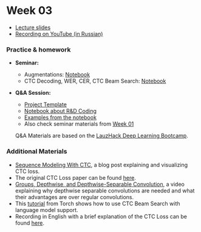 # Week 03

- [Lecture slides](https://docs.google.com/presentation/d/1cBXdNIbowwYNp42WhJmd1Pp85oeslOrKNmGyZa5HKBQ/edit?usp=sharing)
- [Recording on YouTube (in Russian)](https://youtu.be/6xLgfM9ixY4?si=W1B0iXIGYAUVeUIw)

### Practice & homework

- **Seminar:**

  - Augmentations: [Notebook](./seminar03_1.ipynb)
  - CTC Decoding, WER, CER, CTC Beam Search: [Notebook](./seminar03_2.ipynb)

- **Q&A Session:**

  - [Project Template](https://github.com/Blinorot/pytorch_project_template)
  - [Notebook about R&D Coding](Seminar_RandD_Coding.ipynb)
  - [Examples from the notebook](./notebook_problems_examples/)
  - Also check seminar materials from [Week 01](https://github.com/markovka17/dla/tree/2024/week01)

  Q&A Materials are based on the [LauzHack Deep Learning Bootcamp](https://github.com/LauzHack/deep-learning-bootcamp).

### Additional Materials

- [Sequence Modeling With CTC](https://distill.pub/2017/ctc/), a blog post explaining and visualizing CTC loss.
- The original CTC Loss paper can be found [here](https://www.cs.toronto.edu/~graves/icml_2006.pdf).
- [Groups, Depthwise, and Depthwise-Separable Convolution](https://www.youtube.com/watch?v=vVaRhZXovbw), a video explaining why depthwise separable convolutions are needed and what their advantages are over regular convolutions.
- This [tutorial](https://pytorch.org/audio/main/tutorials/asr_inference_with_ctc_decoder_tutorial.html) from Torch shows how to use CTC Beam Search with language model support.
- Recording in English with a brief explanation of the CTC Loss can be found [here](https://youtu.be/YuImUy6vPFs).

